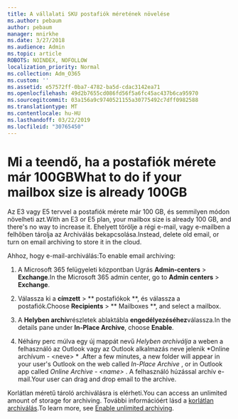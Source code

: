```yaml
---
title: A vállalati SKU postafiók méretének növelése
ms.author: pebaum
author: pebaum
manager: mnirkhe
ms.date: 3/27/2018
ms.audience: Admin
ms.topic: article
ROBOTS: NOINDEX, NOFOLLOW
localization_priority: Normal
ms.collection: Adm_O365
ms.custom: ''
ms.assetid: e57572ff-0ba7-4782-ba5d-cdac3142ea71
ms.openlocfilehash: 49d2b7655cd086fd56f5a6fc45ac437b6ca95970
ms.sourcegitcommit: 03a156a9c9740521155a30775492c7dff0982588
ms.translationtype: MT
ms.contentlocale: hu-HU
ms.lasthandoff: 03/22/2019
ms.locfileid: "30765450"
---
```

# <a name="what-to-do-if-your-mailbox-size-is-already-100gb"></a><span data-ttu-id="37097-102">Mi a teendő, ha a postafiók mérete már 100GB</span><span class="sxs-lookup"><span data-stu-id="37097-102">What to do if your mailbox size is already 100GB</span></span>

<span data-ttu-id="37097-103">Az E3 vagy E5 tervvel a postafiók mérete már 100 GB, és semmilyen módon növelheti azt.</span><span class="sxs-lookup"><span data-stu-id="37097-103">With an E3 or E5 plan, your mailbox size is already 100 GB, and there's no way to increase it.</span></span> <span data-ttu-id="37097-104">Ehelyett törölje a régi e-mail, vagy e-mailben a felhőben tárolja az Archiválás bekapcsolása.</span><span class="sxs-lookup"><span data-stu-id="37097-104">Instead, delete old email, or turn on email archiving to store it in the cloud.</span></span> 
  
<span data-ttu-id="37097-105">Ahhoz, hogy e-mail-archiválás:</span><span class="sxs-lookup"><span data-stu-id="37097-105">To enable email archiving:</span></span>
  
1. <span data-ttu-id="37097-106">A Microsoft 365 felügyeleti központban Ugrás **Admin-centers** \> **Exchange**.</span><span class="sxs-lookup"><span data-stu-id="37097-106">In the Microsoft 365 admin center, go to **Admin centers** \> **Exchange**.</span></span> 
    
2. <span data-ttu-id="37097-107">Válassza ki a **címzett** \> \*\* postafiókok \*\*, és válassza a postafiók.</span><span class="sxs-lookup"><span data-stu-id="37097-107">Choose **Recipients** \> \*\* Mailboxes \*\*, and select a mailbox.</span></span> 
    
3. <span data-ttu-id="37097-108">A **Helyben archív**részletek ablaktábla **engedélyezéséhez**válassza.</span><span class="sxs-lookup"><span data-stu-id="37097-108">In the details pane under **In-Place Archive**, choose **Enable**.</span></span> 
    
4. <span data-ttu-id="37097-109">Néhány perc múlva egy új mappát nevű *Helyben archiválja* a weben a felhasználó az Outlook vagy az Outlook alkalmazás neve jelenik \*Online archívum - \<neve\> \* .</span><span class="sxs-lookup"><span data-stu-id="37097-109">After a few minutes, a new folder will appear in your user's Outlook on the web called  *In-Place Archive*  , or in Outlook app called  *Online Archive - \<name\>*  .</span></span> <span data-ttu-id="37097-110">A felhasználó húzással archív e-mail.</span><span class="sxs-lookup"><span data-stu-id="37097-110">Your user can drag and drop email to the archive.</span></span> 
    
<span data-ttu-id="37097-111">Korlátlan méretű tároló archiválásra is elérheti.</span><span class="sxs-lookup"><span data-stu-id="37097-111">You can access an unlimited amount of storage for archiving.</span></span> <span data-ttu-id="37097-112">További információért lásd a [korlátlan archiválás](https://support.office.com/article/enable-unlimited-archiving-in-office-365-admin-help-e2a789f2-9962-4960-9fd4-a00aa063559e).</span><span class="sxs-lookup"><span data-stu-id="37097-112">To learn more, see [Enable unlimited archiving](https://support.office.com/article/enable-unlimited-archiving-in-office-365-admin-help-e2a789f2-9962-4960-9fd4-a00aa063559e).</span></span>
  

